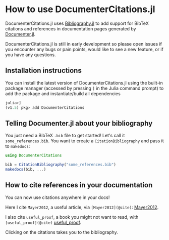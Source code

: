 # How to use DocumenterCitations.jl

DocumenterCitations.jl uses [Bibliography.jl](https://github.com/Azzaare/Bibliography.jl) to add support for BibTeX citations and references in documentation pages generated by [Documenter.jl](https://github.com/JuliaDocs/Documenter.jl).

DocumenterCitations.jl is still in early development so please open issues if you encounter any bugs or pain points, would like to see a new feature, or if you have any questions.

## Installation instructions

You can install the latest version of DocumenterCitations.jl using the built-in package manager (accessed by pressing `]` in the
Julia command prompt) to add the package and instantiate/build all dependencies

```julia
julia>]
(v1.5) pkg> add DocumenterCitations
```

## Telling Documenter.jl about your bibliography

You just need a BibTeX `.bib` file to get started! Let's call it `some_references.bib`. You want to create a `CitationBibliography` and pass it to `makedocs`:

```julia
using DocumenterCitations

bib = CitationBibliography("some_references.bib")
makedocs(bib, ...)
```

## How to cite references in your documentation

You can now use citations anywhere in your docs!

Here I cite `Mayer2012`, a useful article, via `[Mayer2012](@cite)`: [Mayer2012](@cite).

I also cite `useful_proof`, a book you might not want to read, with `[useful_proof](@cite)` [useful_proof](@cite).

Clicking on the citations takes you to the bibliography.

